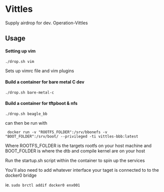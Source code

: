 # Vittles

Supply airdrop for dev. Operation-Vittles

## Usage 

#### Setting up vim
```
./drop.sh vim 
```
Sets up vimrc file and vim plugins

#### Build a container for bare metal C dev
```
./drop.sh bare-metal-c
```
#### Build a container for tftpboot & nfs
```
./drop.sh beagle_bb
```
can then be run with 

```
 docker run -v "ROOTFS_FOLDER":/srv/bbonefs -v "BOOT_FOLDER":/srv/boot/ --privileged -ti vittles-bbb:latest
```
Where ROOTFS_FOLDER is the targets rootfs on your host machine and 
BOOT_FOLDER is where the dtb and compile kernel are on your host

Run the startup.sh script within the container to spin up the services

You'll also need to add  whatever interface your taget is connected to to the docker0 bridge

ie. ``` sudo brctl addif docker0 enx001 ```

